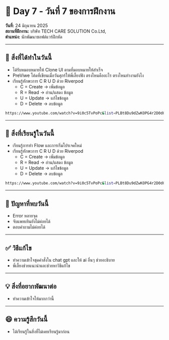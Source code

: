 # 📅 Day 7 - วันที่ 7 ของการฝึกงาน
**วันที่:** 24 มิถุนายน 2025  
**สถานที่ฝึกงาน:** บริษัท TECH CARE SOLUTION Co.Ltd,  
**ตำแหน่ง:** นักพัฒนาซอฟต์แวร์ฝึกหัด


---

## 📝 สิ่งที่ได้ทำในวันนี้
- ได้รับหมอบหมายให้ Clone UI ตามที่มอบหมายให้สำเร็จ
- PreViwe โค้ดที่เขียนเมื่อวันศุกร์ให้พี่เลี้ยงฟัง ตรงไหนคืออะไร ตรงไหนทำงานยังไง
- เรียนรู้ทักษะการ  C R U D ด้วย Riverpod
   - C = Create -> เพิ่มข้อมูล
   - R = Read -> อ่าน/แสดง ข้อมูล
   - U = Update -> แก้ไขข้อมูล
   - D = Delete ->  ลบข้อมูล
     
  
```bash
https://www.youtube.com/watch?v=9i0c5TvPoPc&list=PLBt8Du9dZwKOPG4r2D0d02fstHiOzHsG_

```

---

## 🎯 สิ่งที่เรียนรู้ในวันนี้
- เรียนรู้การทำ Flow และการเริ่มโปรเจคใหม่
- เรียนรู้ทักษะการ  C R U D ด้วย Riverpod
   - C = Create -> เพิ่มข้อมูล
   - R = Read -> อ่าน/แสดง ข้อมูล
   - U = Update -> แก้ไขข้อมูล
   - D = Delete ->  ลบข้อมูล
 ```bash
https://www.youtube.com/watch?v=9i0c5TvPoPc&list=PLBt8Du9dZwKOPG4r2D0d02fstHiOzHsG_

```
     
---

## 🤔 ปัญหาที่พบวันนี้
- Error หลายจุด
- จับแพทเทินยังไม่ค่อยได้
- ตอบคำถามไม่ค่อยได้


---

## ✅ วิธีแก้ไข
- ทำความเข้าใจชุดคำสั่งใน chat gpt และให้ ai อื่นๆ ช่วยอะธิบาย
- พี่เลี้ยงช่วยแนะนำและช่วยหาวิธีแก้ไข


---

## 💡 สิ่งที่อยากพัฒนาต่อ
- ทำความเข้าใจให้มากกว่านี้


---

## 😄 ความรู้สึกวันนี้
- ได้เรียนรู้ในสิ่งที่ไม่เคยเรียนรู้มาก่อน

